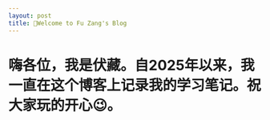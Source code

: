 ```yaml
---
layout: post
title: 👋Welcome to Fu Zang's Blog
---
```

# 嗨各位，我是伏藏。自2025年以来，我一直在这个博客上记录我的学习笔记。祝大家玩的开心😉。
